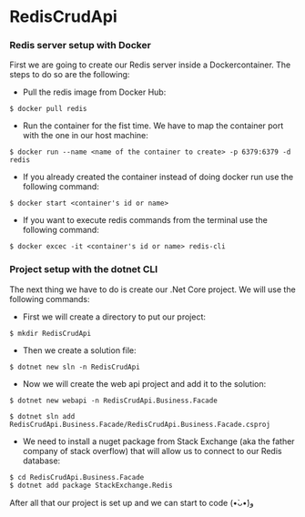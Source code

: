 # RedisCrudApi

### Redis server setup with Docker
First we are going to create our Redis server inside a Dockercontainer. The steps to do so are the following:

* Pull the redis image from Docker Hub:

``` 
$ docker pull redis
```

* Run the container for the fist time. We have to map the container port with the one in our host machine:

```
$ docker run --name <name of the container to create> -p 6379:6379 -d redis
```

* If you already created the container instead of doing docker run use the following command:

```
$ docker start <container's id or name>
```

* If you want to execute redis commands from the terminal use the following command:

```
$ docker excec -it <container's id or name> redis-cli
```

### Project setup with the dotnet CLI
The next thing we have to do is create our .Net Core project. We will use the following commands:
* First we will create a directory to put our project:

```
$ mkdir RedisCrudApi
```

* Then we create a solution file:

```
$ dotnet new sln -n RedisCrudApi
```

* Now we will create the web api project and add it to the solution:

```
$ dotnet new webapi -n RedisCrudApi.Business.Facade

$ dotnet sln add RedisCrudApi.Business.Facade/RedisCrudApi.Business.Facade.csproj
```

* We need to install a nuget package from Stack Exchange (aka the father company of stack overflow) that will allow us to connect to our Redis database:
```
$ cd RedisCrudApi.Business.Facade
$ dotnet add package StackExchange.Redis
```

After all that our project is set up and we can start to code  (•̀ᴗ•́)و
